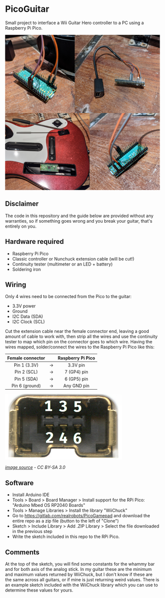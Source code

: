 # PicoGuitar
Small project to interface a Wii Guitar Hero controller to a PC using a Raspberry Pi Pico.

<img src="PicoGuitar_adapter.jpg" alt="Adapter pictures" width="600"/>

## Disclaimer
The code in this repository and the guide below are provided without any warranties, so if something goes wrong and you break your guitar, that's entirely on you.

## Hardware required
- Raspberry Pi Pico
- Classic controller or Nunchuck extension cable (will be cut!)
- Continuity tester (multimeter or an LED + battery)
- Soldering iron

## Wiring
Only 4 wires need to be connected from the Pico to the guitar:
- 3.3V power
- Ground
- I2C Data (SDA)
- I2C Clock (SCL)

Cut the extension cable near the female connector end, leaving a good amount of cable to work with, then strip all the wires and use the continuity tester to map which pin on the connector goes to which wire.
Having the wires mapped, solder/connect the wires to the Raspberry Pi Pico like this:

|Female connector|   |Raspberry Pi Pico|
|:--------------:|:-:|:---------------:|
|Pin 1 (3.3V)    |-> |3.3V pin         |
|Pin 2 (SCL)     |-> |7 (GP4) pin      |
|Pin 5 (SDA)     |-> |6 (GP5) pin      |
|Pin 6 (ground)  |-> |Any GND pin      |

![female connector](nunchuck_port.png)

_[image source](https://en.wikipedia.org/wiki/File:Conectores_nunchuk_wiimote.png) - CC BY-SA 3.0_

## Software
- Install Arduino IDE
- Tools > Board > Board Manager > Install support for the RPi Pico: "Arduino Mbed OS RP2040 Boards"
- Tools > Manage Libraries > Install the library "WiiChuck"
- Go to https://gitlab.com/realrobots/PicoGamepad and download the entire repo as a zip file (button to the left of "Clone")
- Sketch > Include Library > Add .ZIP Library > Select the file downloaded in the previous step
- Write the sketch included in this repo to the RPi Pico.

## Comments
At the top of the sketch, you will find some constants for the whammy bar and for both axis of the analog stick. In my guitar these are the minimum and maximum values returned by WiiChuck, but I don't know if these are the same across all guitars, or if mine is just returning weird values. There is an example sketch included with the WiiChuck library which you can use to determine these values for yours.
